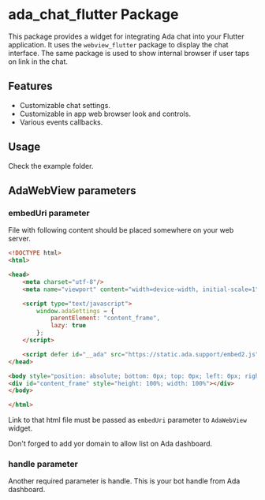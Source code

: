 # ada_chat_flutter Package

This package provides a widget for integrating Ada chat into your Flutter application. 
It uses the `webview_flutter` package to display the chat interface. The same package is used to 
show internal browser if user taps on link in the chat.

## Features

- Customizable chat settings.
- Customizable in app web browser look and controls.
- Various events callbacks.

## Usage

Check the example folder.

## AdaWebView parameters

### embedUri parameter

File with following content should be placed somewhere on your web server. 

```html
<!DOCTYPE html>
<html>

<head>
    <meta charset="utf-8"/>
    <meta name="viewport" content="width=device-width, initial-scale=1" />

    <script type="text/javascript">
        window.adaSettings = {
            parentElement: "content_frame",
            lazy: true
        };
    </script>

    <script defer id="__ada" src="https://static.ada.support/embed2.js"></script>
</head>

<body style="position: absolute; bottom: 0px; top: 0px; left: 0px; right: 0px; margin: 0; padding: 0;">
<div id="content_frame" style="height: 100%; width: 100%"></div>
</body>

</html>
```

Link to that html file must be passed as `embedUri` parameter to `AdaWebView` widget.

Don't forged to add yor domain to allow list on Ada dashboard.

### handle parameter

Another required parameter is handle. This is your bot handle from Ada dashboard.

